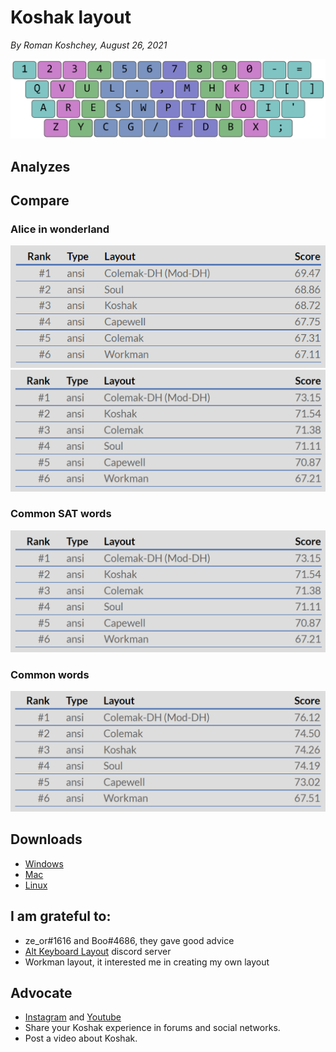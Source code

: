 # Koshak layout

*By Roman Koshchey, August 26, 2021*

![Layout image](img/layout.png)

## Analyzes
  


## Compare
### Alice in wonderland
![Alice in wonderland](img/alice-in-wonderland.png) ![Common SAT words](img/common-SAT-words.png)

### Common SAT words
![Common SAT words](img/common-SAT-words.png)

### Common words
![Common words](img/common-words.png)

## Downloads
- [Windows](download/koshak-windows.zip)
- [Mac](download/koshak-mac.zip)
- [Linux](download/koshak-linux.zip)

## I am grateful to:
- ze_or#1616 and Boo#4686, they gave good advice
- [Alt Keyboard Layout](https://discord.gg/7rQp5ptF) discord server
- Workman layout, it interested me in creating my own layout

## Advocate
* [Instagram](https://www.instagram.com/koshcher_sw/) and [Youtube](https://www.youtube.com/channel/UC76gVI16vbdC1Bwa87bECyw)
* Share your Koshak experience in forums and social networks.
* Post a video about Koshak.
